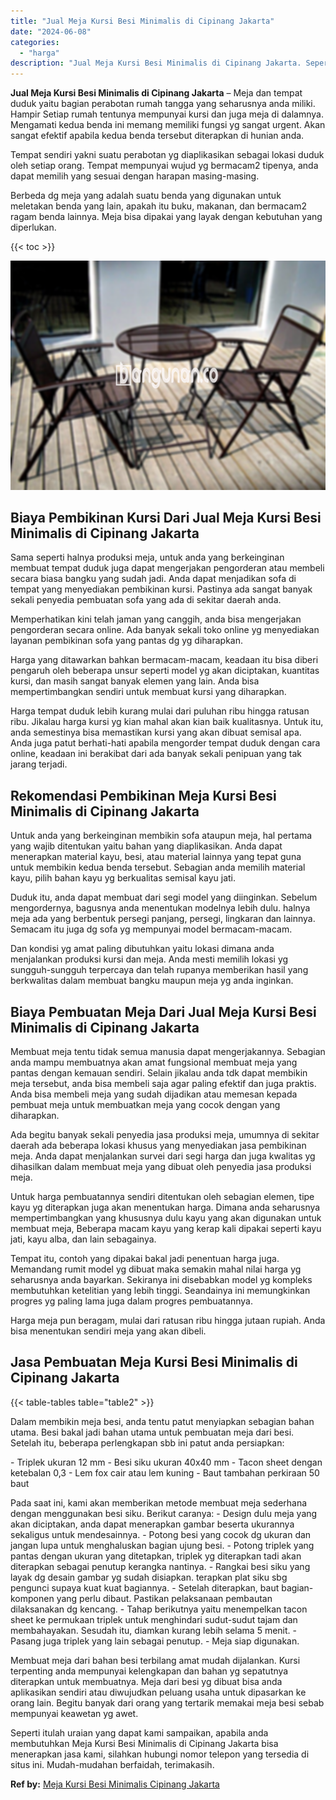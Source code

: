 ```yaml
---
title: "Jual Meja Kursi Besi Minimalis di Cipinang Jakarta"
date: "2024-06-08"
categories: 
  - "harga"
description: "Jual Meja Kursi Besi Minimalis di Cipinang Jakarta. Seperti itulah uraian yang dapat kami sampaikan, apabila anda membutuhkan Meja Kursi Besi Minimalis di Ci..."
---
```


**Jual Meja Kursi Besi Minimalis di Cipinang Jakarta** – Meja dan tempat duduk yaitu bagian perabotan rumah tangga yang seharusnya anda miliki. Hampir Setiap rumah tentunya mempunyai kursi dan juga meja di dalamnya. Mengamati kedua benda ini memang memiliki fungsi yg sangat urgent. Akan sangat efektif apabila kedua benda tersebut diterapkan di hunian anda.

Tempat sendiri yakni suatu perabotan yg diaplikasikan sebagai lokasi duduk oleh setiap orang. Tempat mempunyai wujud yg bermacam2 tipenya, anda dapat memilih yang sesuai dengan harapan masing-masing.

Berbeda dg meja yang adalah suatu benda yang digunakan untuk meletakan benda yang lain, apakah itu buku, makanan, dan bermacam2 ragam benda lainnya. Meja bisa dipakai yang layak dengan kebutuhan yang diperlukan.

{{< toc >}}

![Jual Meja Kursi Besi Minimalis di Cipinang Jakarta](/images/jual-meja-besi-murah30.png)

## Biaya Pembikinan Kursi Dari Jual Meja Kursi Besi Minimalis di Cipinang Jakarta

Sama seperti halnya produksi meja, untuk anda yang berkeinginan membuat tempat duduk juga dapat mengerjakan pengorderan atau membeli secara biasa bangku yang sudah jadi. Anda dapat menjadikan sofa di tempat yang menyediakan pembikinan kursi. Pastinya ada sangat banyak sekali penyedia pembuatan sofa yang ada di sekitar daerah anda.

Memperhatikan kini telah jaman yang canggih, anda bisa mengerjakan pengorderan secara online. Ada banyak sekali toko online yg menyediakan layanan pembikinan sofa yang pantas dg yg diharapkan.

Harga yang ditawarkan bahkan bermacam-macam, keadaan itu bisa diberi pengaruh oleh beberapa unsur seperti model yg akan diciptakan, kuantitas kursi, dan masih sangat banyak elemen yang lain. Anda bisa mempertimbangkan sendiri untuk membuat kursi yang diharapkan.

Harga tempat duduk lebih kurang mulai dari puluhan ribu hingga ratusan ribu. Jikalau harga kursi yg kian mahal akan kian baik kualitasnya. Untuk itu, anda semestinya bisa memastikan kursi yang akan dibuat semisal apa. Anda juga patut berhati-hati apabila mengorder tempat duduk dengan cara online, keadaan ini berakibat dari ada banyak sekali penipuan yang tak jarang terjadi.

## Rekomendasi Pembikinan Meja Kursi Besi Minimalis di Cipinang Jakarta

Untuk anda yang berkeinginan membikin sofa ataupun meja, hal pertama yang wajib ditentukan yaitu bahan yang diaplikasikan. Anda dapat menerapkan material kayu, besi, atau material lainnya yang tepat guna untuk membikin kedua benda tersebut. Sebagian anda memilih material kayu, pilih bahan kayu yg berkualitas semisal kayu jati.

Duduk itu, anda dapat membuat dari segi model yang diinginkan. Sebelum mengordernya, bagusnya anda menentukan modelnya lebih dulu. halnya meja ada yang berbentuk persegi panjang, persegi, lingkaran dan lainnya. Semacam itu juga dg sofa yg mempunyai model bermacam-macam.

Dan kondisi yg amat paling dibutuhkan yaitu lokasi dimana anda menjalankan produksi kursi dan meja. Anda mesti memilih lokasi yg sungguh-sungguh terpercaya dan telah rupanya memberikan hasil yang berkwalitas dalam membuat bangku maupun meja yg anda inginkan.

## Biaya Pembuatan Meja Dari Jual Meja Kursi Besi Minimalis di Cipinang Jakarta

Membuat meja tentu tidak semua manusia dapat mengerjakannya. Sebagian anda mampu membuatnya akan amat fungsional membuat meja yang pantas dengan kemauan sendiri. Selain jikalau anda tdk dapat membikin meja tersebut, anda bisa membeli saja agar paling efektif dan juga praktis. Anda bisa membeli meja yang sudah dijadikan atau memesan kepada pembuat meja untuk membuatkan meja yang cocok dengan yang diharapkan.

Ada begitu banyak sekali penyedia jasa produksi meja, umumnya di sekitar daerah ada beberapa lokasi khusus yang menyediakan jasa pembikinan meja. Anda dapat menjalankan survei dari segi harga dan juga kwalitas yg dihasilkan dalam membuat meja yang dibuat oleh penyedia jasa produksi meja.

Untuk harga pembuatannya sendiri ditentukan oleh sebagian elemen, tipe kayu yg diterapkan juga akan menentukan harga. Dimana anda seharusnya mempertimbangkan yang khususnya dulu kayu yang akan digunakan untuk membuat meja, Beberapa macam kayu yang kerap kali dipakai seperti kayu jati, kayu alba, dan lain sebagainya.

Tempat itu, contoh yang dipakai bakal jadi penentuan harga juga. Memandang rumit model yg dibuat maka semakin mahal nilai harga yg seharusnya anda bayarkan. Sekiranya ini disebabkan model yg kompleks membutuhkan ketelitian yang lebih tinggi. Seandainya ini memungkinkan progres yg paling lama juga dalam progres pembuatannya.

Harga meja pun beragam, mulai dari ratusan ribu hingga jutaan rupiah. Anda bisa menentukan sendiri meja yang akan dibeli.

## Jasa Pembuatan Meja Kursi Besi Minimalis di Cipinang Jakarta

{{< table-tables table="table2" >}}

Dalam membikin meja besi, anda tentu patut menyiapkan sebagian bahan utama. Besi bakal jadi bahan utama untuk pembuatan meja dari besi. Setelah itu, beberapa perlengkapan sbb ini patut anda persiapkan:

\- Triplek ukuran 12 mm - Besi siku ukuran 40x40 mm - Tacon sheet dengan ketebalan 0,3 - Lem fox cair atau lem kuning - Baut tambahan perkiraan 50 baut

Pada saat ini, kami akan memberikan metode membuat meja sederhana dengan menggunakan besi siku. Berikut caranya: - Design dulu meja yang akan diciptakan, anda dapat menerapkan gambar beserta ukurannya sekaligus untuk mendesainnya. - Potong besi yang cocok dg ukuran dan jangan lupa untuk menghaluskan bagian ujung besi. - Potong triplek yang pantas dengan ukuran yang ditetapkan, triplek yg diterapkan tadi akan diterapkan sebagai penutup kerangka nantinya. - Rangkai besi siku yang layak dg desain gambar yg sudah disiapkan. terapkan plat siku sbg pengunci supaya kuat kuat bagiannya. - Setelah diterapkan, baut bagian-komponen yang perlu dibaut. Pastikan pelaksanaan pembautan dilaksanakan dg kencang. - Tahap berikutnya yaitu menempelkan tacon sheet ke permukaan triplek untuk menghindari sudut-sudut tajam dan membahayakan. Sesudah itu, diamkan kurang lebih selama 5 menit. - Pasang juga triplek yang lain sebagai penutup. - Meja siap digunakan.

Membuat meja dari bahan besi terbilang amat mudah dijalankan. Kursi terpenting anda mempunyai kelengkapan dan bahan yg sepatutnya diterapkan untuk membuatnya. Meja dari besi yg dibuat bisa anda aplikasikan sendiri atau diwujudkan peluang usaha untuk dipasarkan ke orang lain. Begitu banyak dari orang yang tertarik memakai meja besi sebab mempunyai keawetan yg awet.

Seperti itulah uraian yang dapat kami sampaikan, apabila anda membutuhkan Meja Kursi Besi Minimalis di Cipinang Jakarta bisa menerapkan jasa kami, silahkan hubungi nomor telepon yang tersedia di situs ini. Mudah-mudahan berfaidah, terimakasih.

**Ref by:** [Meja Kursi Besi Minimalis Cipinang Jakarta](https://id.wikipedia.org/wiki/Meja)
